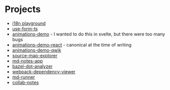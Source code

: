 Projects
========

- [i18n playground](/i18n-playground)
- [use-form-ts](/use-form-ts)
- [animations-demo](/animations-demo) - I wanted to do this in svelte, but there were too many bugs
- [animations-demo-react](/animations-demo-react) - canonical at the time of writing
- [animations-demo-qwik](/animations-demo-qwik)
- [source-map-explorer](/source-map-explorer)
- [md-notes-app](/md-notes-app)
- [bazel-dot-analyzer](/bazel-dot-analyzer)
- [webpack-dependency-viewer](/webpack-dependency-viewer)
- [md-runner](/md-runner)
- [collab-notes](/collab-notes)
